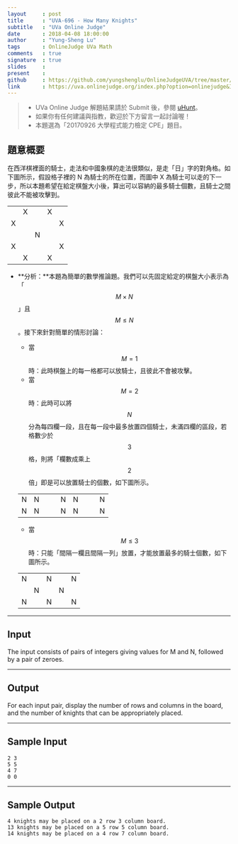 ```yaml
---
layout     : post
title      : "UVA-696 - How Many Knights"
subtitle   : "UVa Online Judge"
date       : 2018-04-08 18:00:00
author     : "Yung-Sheng Lu"
tags       : OnlineJudge UVa Math
comments   : true
signature  : true
slides     : 
present    :
github     : https://github.com/yungshenglu/OnlineJudgeUVA/tree/master/UVA-696
link       : https://uva.onlinejudge.org/index.php?option=onlinejudge&Itemid=99999999&page=show_problem&category=&problem=637&mosmsg=Submission+received+with+ID+21105757
---
```


> * UVa Online Judge 解題結果請於 Submit 後，參閱 [uHunt](https://uhunt.onlinejudge.org/)。
> * 如果你有任何建議與指教，歡迎於下方留言一起討論喔！
> * 本題選為「20170926 大學程式能力檢定 CPE」題目。

## 題意概要

在西洋棋裡面的騎士，走法和中國象棋的走法很類似，是走「日」字的對角格。如下圖所示，假設格子裡的 N 為騎士的所在位置，而圖中 X 為騎士可以走的下一步，所以本題希望在給定棋盤大小後，算出可以容納的最多騎士個數，且騎士之間彼此不能被攻擊到。

| | | | | |
|:---:|:---:|:---:|:---:|:---:|
| | X | | X | |
| X | | | | X |
| | | N | | |
| X | | | | X |
| | X | | X | |

* **分析：**本題為簡單的數學推論題。我們可以先固定給定的棋盤大小表示為「$$M \times N$$」且 $$M \le N$$。接下來針對簡單的情形討論：
    * 當 $$M = 1$$ 時：此時棋盤上的每一格都可以放騎士，且彼此不會被攻擊。
    * 當 $$M = 2$$ 時：此時可以將 $$N$$ 分為每四欄一段，且在每一段中最多放置四個騎士，未滿四欄的區段，若格數少於 $$3$$ 格，則將「欄數成乘上 $$2$$ 倍」即是可以放置騎士的個數，如下圖所示。

    | | | | | | | | | |
    |:---:|:---:|:---:|:---:|:---:|:---:|:---:|:---:|:---:|
    | N | N | | | N | N | | | N |
    | N | N | | | N | N | | | N |

    * 當 $$M \le 3$$ 時：只能「間隔一欄且間隔一列」放置，才能放置最多的騎士個數，如下圖所示。
    
    | | | | | |
    |:---:|:---:|:---:|:---:|:---:|
    | N | | N | | N |
    | | N | | N | |
    | N | | N | | N |

---
## Input

The input consists of pairs of integers giving values for M and N, followed by a pair of zeroes.

---
## Output

For each input pair, display the number of rows and columns in the board, and the number of knights that can be appropriately placed.

---
## Sample Input

```
2 3
5 5
4 7
0 0
```

---
## Sample Output

```
4 knights may be placed on a 2 row 3 column board.
13 knights may be placed on a 5 row 5 column board.
14 knights may be placed on a 4 row 7 column board.
```